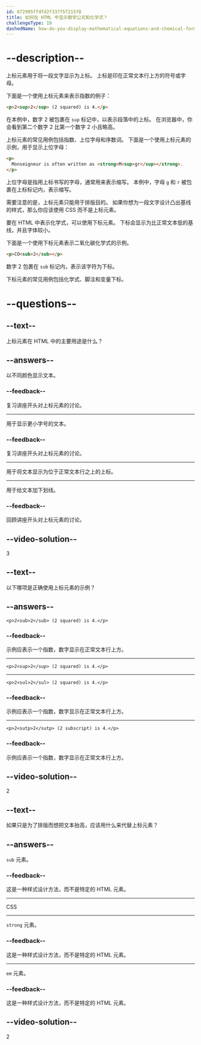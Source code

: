 ```yaml
---
id: 672995ffdfd2f337f5f215f8
title: 如何在 HTML 中显示数学公式和化学式？
challengeType: 19
dashedName: how-do-you-display-mathematical-equations-and-chemical-formulas-in-html
---
```


# --description--

上标元素用于将一段文字显示为上标。 上标是印在正常文本行上方的符号或字母。

下面是一个使用上标元素来表示指数的例子：

```html
<p>2<sup>2</sup> (2 squared) is 4.</p>
```

在本例中，数字 2 被包裹在 `sup` 标记中，以表示段落中的上标。 在浏览器中，你会看到第二个数字 2 比第一个数字 2 小且略高。

上标元素的常见用例包括指数、上位字母和序数词。 下面是一个使用上标元素的示例，用于显示上位字母：

```html
<p>
  Monseigneur is often written as <strong>M<sup>gr</sup></strong>.
</p>
```

上位字母是指用上标书写的字母，通常用来表示缩写。 本例中，字母 `g` 和 `r` 被包裹在上标标记内，表示缩写。

需要注意的是，上标元素只能用于排版目的。 如果你想为一段文字设计凸出基线的样式，那么你应该使用 CSS 而不是上标元素。

要在 HTML 中表示化学式，可以使用下标元素。 下标会显示为比正常文本低的基线，并且字体较小。

下面是一个使用下标元素表示二氧化碳化学式的示例。

```html
<p>CO<sub>2</sub></p>
```

数字 2 包裹在 `sub` 标记内，表示该字符为下标。

下标元素的常见用例包括化学式、脚注和变量下标。

# --questions--

## --text--

上标元素在 HTML 中的主要用途是什么？

## --answers--

以不同颜色显示文本。

### --feedback--

复习讲座开头对上标元素的讨论。

---

用于显示更小字号的文本。

### --feedback--

复习讲座开头对上标元素的讨论。

---

用于将文本显示为位于正常文本行之上的上标。

---

用于给文本加下划线。

### --feedback--

回顾讲座开头对上标元素的讨论。

## --video-solution--

3

## --text--

以下哪项是正确使用上标元素的示例？

## --answers--

`<p>2<sub>2</sub> (2 squared) is 4.</p>`

### --feedback--

示例应表示一个指数，数字显示在正常文本行上方。

---

`<p>2<sup>2</sup> (2 squared) is 4.</p>`

---

`<p>2<sul>2</sul> (2 squared) is 4.</p>`

### --feedback--

示例应表示一个指数，数字显示在正常文本行上方。

---

`<p>2<sutp>2</sutp> (2 subscript) is 4.</p>`

### --feedback--

示例应表示一个指数，数字显示在正常文本行上方。

## --video-solution--

2

## --text--

如果只是为了排版而想把文本抬高，应该用什么来代替上标元素？

## --answers--

`sub` 元素。

### --feedback--

这是一种样式设计方法，而不是特定的 HTML 元素。

---

CSS

---

`strong` 元素。

### --feedback--

这是一种样式设计方法，而不是特定的 HTML 元素。

---

`em` 元素。

### --feedback--

这是一种样式设计方法，而不是特定的 HTML 元素。

## --video-solution--

2
